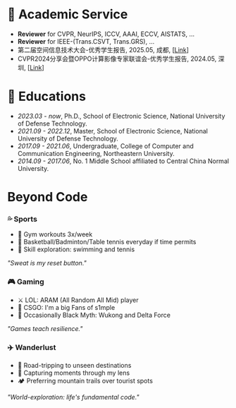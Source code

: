 

# 🧑 Academic Service
- **Reviewer** for CVPR, NeurIPS, ICCV, AAAI, ECCV, AISTATS, ...
- **Reviewer** for IEEE-(Trans.CSVT, Trans.GRS), ...
- 第二届空间信息技术大会-优秀学生报告, 2025.05, 成都, [[Link](https://mp.weixin.qq.com/s/xC-WvnnekBTgBUcVa958-g)]
- CVPR2024分享会暨OPPO计算影像专家联谊会-优秀学生报告, 2024.05, 深圳, [[Link](https://mp.weixin.qq.com/s/YnDmpS5MICvUnjAyhXZOgQ)]


# 📖 Educations
- *2023.03 - now*, Ph.D., School of Electronic Science, National University of Defense Technology.
- *2021.09 - 2022.12*, Master, School of Electronic Science, National University of Defense Technology.
- *2017.09 - 2021.06*, Undergraduate, College of Computer and Communication Engineering, Northeastern University.
- *2014.09 - 2017.06*, No. 1 Middle School affiliated to Central China Normal University.


# Beyond Code

<div class="passion-grid">
    <!-- Sports Card -->
    <div class="passion-card">
      <h3>💦 Sports</h3>
      <ul>
        <li>💪 Gym workouts 3x/week</li>
        <li>🏀 Basketball/Badminton/Table tennis everyday if time permits</li>
        <li>🚀 Skill exploration: swimming and tennis</li>
      </ul>
      <em>"Sweat is my reset button."</em>
    </div>
</div>
<div class="passion-grid">
    <!-- Gaming Card -->
    <div class="passion-card">
      <h3>🎮 Gaming</h3>
      <ul>
        <li>⚔️ LOL: ARAM (All Random All Mid) player </li>
        <li>🎯 CSGO: I'm a big Fans of s1mple</li>
        <li>🐒 Occasionally Black Myth: Wukong and Delta Force</li>
      </ul>
      <em>"Games teach resilience."</em>
    </div>
</div>
<div class="passion-grid">
    <!-- Travel Card -->
    <div class="passion-card">
      <h3>✈️ ️Wanderlust</h3>
      <ul>
        <li>🚗 Road-tripping to unseen destinations</li>
        <li>📸 Capturing moments through my lens</li>
        <li>🏕️ Preferring mountain trails over tourist spots</li>
      </ul>
      <em>"World-exploration: life's fundamental code."</em>
    </div>
</div>
